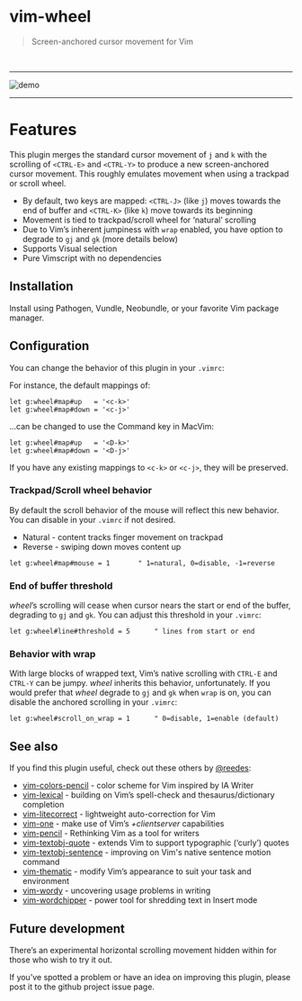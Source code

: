 # vim-wheel

> Screen-anchored cursor movement for Vim

<br/>

- - -
![demo](http://i.imgur.com/kTSkSB2.gif)
- - -

# Features

This plugin merges the standard cursor movement of `j` and `k` with the
scrolling of `<CTRL-E>` and `<CTRL-Y>` to produce a new screen-anchored
cursor movement. This roughly emulates movement when using a trackpad or
scroll wheel.

* By default, two keys are mapped: `<CTRL-J>` (like `j`) moves towards the
  end of buffer and `<CTRL-K>` (like `k`) move towards its beginning
* Movement is tied to trackpad/scroll wheel for ‘natural’ scrolling
* Due to Vim’s inherent jumpiness with `wrap` enabled, you have option to
  degrade to `gj` and `gk` (more details below)
* Supports Visual selection
* Pure Vimscript with no dependencies

## Installation

Install using Pathogen, Vundle, Neobundle, or your favorite Vim package
manager.

## Configuration

You can change the behavior of this plugin in your `.vimrc`:

For instance, the default mappings of:

```vim
let g:wheel#map#up   = '<c-k>'
let g:wheel#map#down = '<c-j>'
```

...can be changed to use the Command key in MacVim:

```vim
let g:wheel#map#up   = '<D-k>'
let g:wheel#map#down = '<D-j>'
```

If you have any existing mappings to `<c-k>` or `<c-j>`, they will be
preserved.

### Trackpad/Scroll wheel behavior

By default the scroll behavior of the mouse will reflect this new
behavior. You can disable in your `.vimrc` if not desired.

* Natural - content tracks finger movement on trackpad
* Reverse - swiping down moves content up

```vim
let g:wheel#map#mouse = 1       " 1=natural, 0=disable, -1=reverse
```

### End of buffer threshold

_wheel_’s scrolling will cease when cursor nears the start or end of the
buffer, degrading to `gj` and `gk`. You can adjust this threshold in your
`.vimrc`:

```vim
let g:wheel#line#threshold = 5      " lines from start or end
```

### Behavior with wrap

With large blocks of wrapped text, Vim’s native scrolling with `CTRL-E`
and `CTRL-Y` can be jumpy. _wheel_ inherits this behavior, unfortunately.
If you would prefer that _wheel_ degrade to `gj` and `gk` when `wrap` is on,
you can disable the anchored scrolling in your `.vimrc`:

```
let g:wheel#scroll_on_wrap = 1      " 0=disable, 1=enable (default)
```

## See also

If you find this plugin useful, check out these others by [@reedes][re]:

* [vim-colors-pencil][cp] - color scheme for Vim inspired by IA Writer
* [vim-lexical][lx] - building on Vim’s spell-check and thesaurus/dictionary completion
* [vim-litecorrect][lc] - lightweight auto-correction for Vim
* [vim-one][vo] - make use of Vim’s _+clientserver_ capabilities
* [vim-pencil][pn] - Rethinking Vim as a tool for writers
* [vim-textobj-quote][qu] - extends Vim to support typographic (‘curly’) quotes
* [vim-textobj-sentence][ts] - improving on Vim's native sentence motion command
* [vim-thematic][th] - modify Vim’s appearance to suit your task and environment
* [vim-wordy][wo] - uncovering usage problems in writing
* [vim-wordchipper][wc] - power tool for shredding text in Insert mode

[re]: http://github.com/reedes
[cp]: http://github.com/reedes/vim-colors-pencil
[vo]: http://github.com/reedes/vim-one
[pn]: http://github.com/reedes/vim-pencil
[lx]: http://github.com/reedes/vim-lexical
[lc]: http://github.com/reedes/vim-litecorrect
[qu]: http://github.com/reedes/vim-textobj-quote
[ts]: http://github.com/reedes/vim-textobj-sentence
[th]: http://github.com/reedes/vim-thematic
[wo]: http://github.com/reedes/vim-wordy
[wc]: http://github.com/reedes/vim-wordchipper

## Future development

There’s an experimental horizontal scrolling movement hidden within for
those who wish to try it out.

If you’ve spotted a problem or have an idea on improving this plugin,
please post it to the github project issue page.

